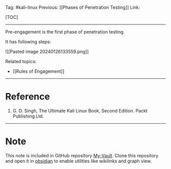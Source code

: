Tag: #kali-linux 
Previous: [[Phases of Penetration Testing]]
Link: 

[TOC]

---

Pre-engagement is the first phase of penetration testing.

It has following steps:

![[Pasted image 20240126133559.png]]

Related topics:

- [[Rules of Engagement]]

---

# Reference

1. G. D. Singh, The Ultimate Kali Linux Book, Second Edition. Packt Publishing Ltd.

---

# Note

This note is included in GitHub repository [My-Vault](https://github.com/LittleD3092/My-Vault.git). Clone this repository and open it in [obsidian](https://obsidian.md/) to enable utilities like wikilinks and graph view.